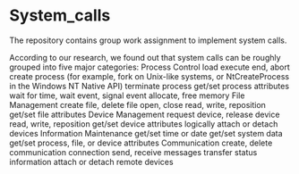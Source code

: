 # System_calls
The repository contains group work assignment to implement system calls. 


According to our research, we found out that system calls can be roughly grouped into five major categories:
    Process Control
        load
        execute
        end, abort
        create process (for example, fork on Unix-like systems, or NtCreateProcess in the Windows NT Native API)
        terminate process
        get/set process attributes
        wait for time, wait event, signal event
        allocate, free memory
    File Management
        create file, delete file
        open, close
        read, write, reposition
        get/set file attributes
    Device Management
        request device, release device
        read, write, reposition
        get/set device attributes
        logically attach or detach devices
    Information Maintenance
        get/set time or date
        get/set system data
        get/set process, file, or device attributes
    Communication
        create, delete communication connection
        send, receive messages
        transfer status information
        attach or detach remote devices

